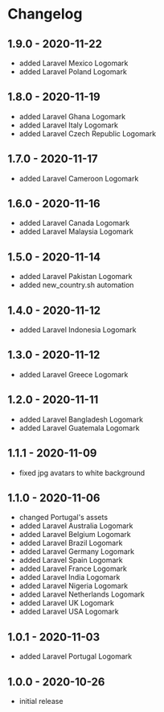 # Changelog

## 1.9.0 - 2020-11-22

- added Laravel Mexico Logomark
- added Laravel Poland Logomark

## 1.8.0 - 2020-11-19

- added Laravel Ghana Logomark
- added Laravel Italy Logomark
- added Laravel Czech Republic Logomark

## 1.7.0 - 2020-11-17

- added Laravel Cameroon Logomark

## 1.6.0 - 2020-11-16

- added Laravel Canada Logomark
- added Laravel Malaysia Logomark

## 1.5.0 - 2020-11-14

- added Laravel Pakistan Logomark
- added new_country.sh automation

## 1.4.0 - 2020-11-12

- added Laravel Indonesia Logomark

## 1.3.0 - 2020-11-12

- added Laravel Greece Logomark

## 1.2.0 - 2020-11-11

- added Laravel Bangladesh Logomark
- added Laravel Guatemala Logomark

## 1.1.1 - 2020-11-09

- fixed jpg avatars to white background

## 1.1.0 - 2020-11-06

- changed Portugal's assets
- added Laravel Australia Logomark
- added Laravel Belgium Logomark
- added Laravel Brazil Logomark
- added Laravel Germany Logomark
- added Laravel Spain Logomark
- added Laravel France Logomark
- added Laravel India Logomark
- added Laravel Nigeria Logomark
- added Laravel Netherlands Logomark
- added Laravel UK Logomark
- added Laravel USA Logomark

## 1.0.1 - 2020-11-03

- added Laravel Portugal Logomark

## 1.0.0 - 2020-10-26

- initial release
